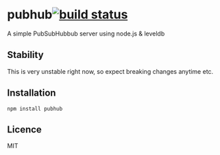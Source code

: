 # pubhub[![build status](https://secure.travis-ci.org/kesla/node-pubhub.png)](http://travis-ci.org/kesla/node-pubhub)

A simple PubSubHubbub server using node.js & leveldb

## Stability

This is very unstable right now, so expect breaking changes anytime etc.

## Installation

```
npm install pubhub
```

## Licence

MIT